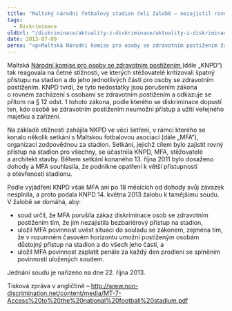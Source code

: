 ```yaml
---
title: "Maltský národní fotbalový stadion čelí žalobě – nezajistil rovný přístup pro všechny"
tags:
  - Diskriminace
oldUrl: "/diskriminace/aktuality-z-diskriminace/aktuality-z-diskriminace-2013/maltsky-narodni-fotbalovy-stadion-celi-zalobe-nezajistil-rovny-pristup-pro-vsechny/"
date: 2013-07-09
perex: "<p>Maltská Národní komise pro osoby se zdravotním postižením žaluje provozovatele národního fotbalového stadionu, protože nezajistil bezbariérový přístup pro osoby se zdravotním postižením.</p>"
---
```


<!-- imported from the old website -->

<p>Maltská <a href="https://secure3.gov.mt/socialpolicy/equal_opp/equality/welcome/front_pg" target="_blank">Národní komise pro osoby se zdravotním postižením </a>(dále „KNPD“) tak reagovala na četné stížnosti, ve kterých stěžovatelé kritizovali špatný přístupu na stadion a do jeho jednotlivých částí pro osoby se zdravotním postižením. KNPD tvrdí, že tyto nedostatky jsou porušením zákona o rovném zacházení s osobami se zdravotním postižením a odkazuje se přitom na § 12 odst. 1 tohoto zákona, podle kterého se diskriminace dopustí ten, kdo osobě se zdravotním postižením neumožní přístup a užití veřejného majetku a zařízení.</p><p>Na základě stížností zahájila NKPD ve věci šetření, v rámci kterého se konalo několik setkání s Maltskou fotbalovou asociací (dále „MFA“), organizací zodpovědnou za stadion. Setkání, jejichž cílem bylo zajistit rovný přístup na stadion pro všechny, se účastnila KNPD, MFA, stěžovatelé a architekt stavby. Během setkání konaného 13. října 2011 bylo dosaženo dohody a MFA souhlasila, že podnikne opatření k větší přístupnosti a otevřenosti stadionu.</p><p>Podle vyjádření KNPD však MFA ani po 18 měsících od dohody svůj závazek nesplnila, a proto podala KNPD 14. května 2013 žalobu k tamějšímu soudu. V žalobě se domáhá, aby:</p><ul><li>soud určil, že MFA porušila zákaz diskriminace osob se zdravotním postižením tím, že jim nezajistila bezbariérový přístup na stadion,</li><li>uložil MFA povinnost uvést situaci do souladu se zákonem, zejména tím, že v rozumném časovém horizontu umožní postiženým osobám důstojný přístup na stadion a do všech jeho částí, a</li><li>uložil MFA povinnost zaplatit penále za každý den prodlení se splněním povinností uložených soudem.</li></ul><p>Jednání soudu je nařízeno na dne 22. října 2013. </p><p>Tisková zpráva v angličtině – <a title="Otevření do nového okna" href="http://www.non-discrimination.net/content/media/MT-7-Access%20to%20the%20national%20football%20stadium.pdf" target="_blank">http://www.non-discrimination.net/content/media/MT-7-Access%20to%20the%20national%20football%20stadium.pdf</a> <img alt="" src="https://www.ochrance.cz/typo3/ext/od_linkdesc/icons/external.gif" class="od_linkdesc_icon_external" /></p><p></p>
